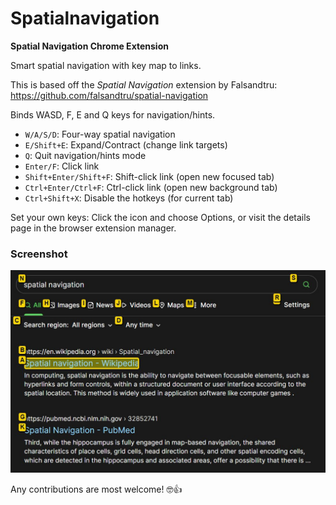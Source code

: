 # Spatialnavigation

__Spatial Navigation Chrome Extension__

Smart spatial navigation with key map to links.

This is based off the *Spatial Navigation* extension by Falsandtru:\
https://github.com/falsandtru/spatial-navigation

Binds WASD, F, E and Q keys for navigation/hints.

* `W/A/S/D`: Four-way spatial navigation
* `E/Shift+E`: Expand/Contract (change link targets)
* `Q`: Quit navigation/hints mode
* `Enter/F`: Click link
* `Shift+Enter/Shift+F`: Shift-click link (open new focused tab)
* `Ctrl+Enter/Ctrl+F`: Ctrl-click link (open new background tab)
* `Ctrl+Shift+X`: Disable the hotkeys (for current tab)

Set your own keys: Click the icon and choose Options, or visit the details page in the browser extension manager.

### Screenshot

![Screenshot of extension in use](https://raw.githubusercontent.com/Pathduck/spatialnavigation/main/img/screenshot.jpg "Screenshot of extension in use")

Any contributions are most welcome! 🤓👍

